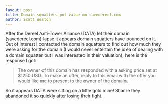 ```yaml
---
layout: post
title: Domain squatters put value on savedereel.com
author: Scott Weston
---
```


After the Dereel Anti-Tower Alliance (DATA) let their domain (savedereel.com)
lapse it appears domain squatters have pounced on it. Out of interest I
contacted the domain squatters to find out how much they were asking for the
domain (I would never entertain the idea of dealing with a domain squatter but
I was interested in their valuation), here is the response I got:

<blockquote>
<p>The owner of this domain has responded with a asking price set at $1250 USD.
To make an offer, reply to this email with the offer you would like me to present to the owner of the domain.</p>
</blockquote>

So it appears DATA were sitting on a little gold mine! Shame they abandoned it so quickly after
losing their fight.
